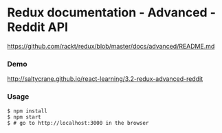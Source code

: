 # Redux documentation - Advanced - Reddit API

https://github.com/rackt/redux/blob/master/docs/advanced/README.md

### Demo

http://saltycrane.github.io/react-learning/3.2-redux-advanced-reddit

### Usage

    $ npm install
    $ npm start
    $ # go to http://localhost:3000 in the browser
